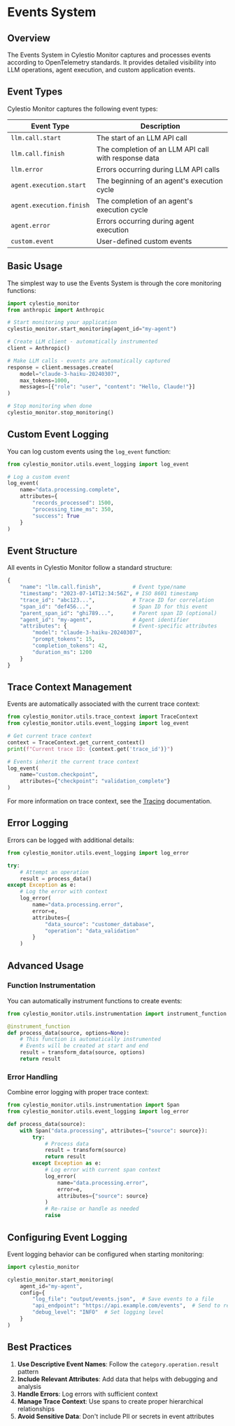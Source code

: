 # Events System

## Overview

The Events System in Cylestio Monitor captures and processes events according to OpenTelemetry standards. It provides detailed visibility into LLM operations, agent execution, and custom application events.

## Event Types

Cylestio Monitor captures the following event types:

| Event Type | Description |
|------------|-------------|
| `llm.call.start` | The start of an LLM API call |
| `llm.call.finish` | The completion of an LLM API call with response data |
| `llm.error` | Errors occurring during LLM API calls |
| `agent.execution.start` | The beginning of an agent's execution cycle |
| `agent.execution.finish` | The completion of an agent's execution cycle |
| `agent.error` | Errors occurring during agent execution |
| `custom.event` | User-defined custom events |

## Basic Usage

The simplest way to use the Events System is through the core monitoring functions:

```python
import cylestio_monitor
from anthropic import Anthropic

# Start monitoring your application
cylestio_monitor.start_monitoring(agent_id="my-agent")

# Create LLM client - automatically instrumented
client = Anthropic()

# Make LLM calls - events are automatically captured
response = client.messages.create(
    model="claude-3-haiku-20240307",
    max_tokens=1000,
    messages=[{"role": "user", "content": "Hello, Claude!"}]
)

# Stop monitoring when done
cylestio_monitor.stop_monitoring()
```

## Custom Event Logging

You can log custom events using the `log_event` function:

```python
from cylestio_monitor.utils.event_logging import log_event

# Log a custom event
log_event(
    name="data.processing.complete",
    attributes={
        "records_processed": 1500,
        "processing_time_ms": 350,
        "success": True
    }
)
```

## Event Structure

All events in Cylestio Monitor follow a standard structure:

```python
{
    "name": "llm.call.finish",          # Event type/name
    "timestamp": "2023-07-14T12:34:56Z", # ISO 8601 timestamp
    "trace_id": "abc123...",            # Trace ID for correlation
    "span_id": "def456...",             # Span ID for this event
    "parent_span_id": "ghi789...",      # Parent span ID (optional)
    "agent_id": "my-agent",             # Agent identifier
    "attributes": {                     # Event-specific attributes
        "model": "claude-3-haiku-20240307",
        "prompt_tokens": 15,
        "completion_tokens": 42,
        "duration_ms": 1200
    }
}
```

## Trace Context Management

Events are automatically associated with the current trace context:

```python
from cylestio_monitor.utils.trace_context import TraceContext
from cylestio_monitor.utils.event_logging import log_event

# Get current trace context
context = TraceContext.get_current_context()
print(f"Current trace ID: {context.get('trace_id')}")

# Events inherit the current trace context
log_event(
    name="custom.checkpoint",
    attributes={"checkpoint": "validation_complete"}
)
```

For more information on trace context, see the [Tracing](tracing.md) documentation.

## Error Logging

Errors can be logged with additional details:

```python
from cylestio_monitor.utils.event_logging import log_error

try:
    # Attempt an operation
    result = process_data()
except Exception as e:
    # Log the error with context
    log_error(
        name="data.processing.error",
        error=e,
        attributes={
            "data_source": "customer_database",
            "operation": "data_validation"
        }
    )
```

## Advanced Usage

### Function Instrumentation

You can automatically instrument functions to create events:

```python
from cylestio_monitor.utils.instrumentation import instrument_function

@instrument_function
def process_data(source, options=None):
    # This function is automatically instrumented
    # Events will be created at start and end
    result = transform_data(source, options)
    return result
```

### Error Handling

Combine error logging with proper trace context:

```python
from cylestio_monitor.utils.instrumentation import Span
from cylestio_monitor.utils.event_logging import log_error

def process_data(source):
    with Span("data.processing", attributes={"source": source}):
        try:
            # Process data
            result = transform(source)
            return result
        except Exception as e:
            # Log error with current span context
            log_error(
                name="data.processing.error",
                error=e,
                attributes={"source": source}
            )
            # Re-raise or handle as needed
            raise
```

## Configuring Event Logging

Event logging behavior can be configured when starting monitoring:

```python
import cylestio_monitor

cylestio_monitor.start_monitoring(
    agent_id="my-agent",
    config={
        "log_file": "output/events.json",  # Save events to a file
        "api_endpoint": "https://api.example.com/events",  # Send to remote API
        "debug_level": "INFO"  # Set logging level
    }
)
```

## Best Practices

1. **Use Descriptive Event Names**: Follow the `category.operation.result` pattern
2. **Include Relevant Attributes**: Add data that helps with debugging and analysis
3. **Handle Errors**: Log errors with sufficient context
4. **Manage Trace Context**: Use spans to create proper hierarchical relationships
5. **Avoid Sensitive Data**: Don't include PII or secrets in event attributes 